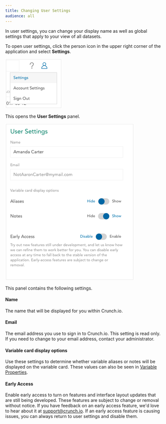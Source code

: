 ```yaml
---
title: Changing User Settings
audience: all
---
```


In user settings, you can change your display name as well as global settings that apply to your view of all datasets.

To open user settings, click the person icon in the upper right corner of the application and select **Settings**.

![](images/SettingsDropdown.png)

This opens the **User Settings** panel.

![](images/UserSettings.png)

This panel contains the following settings.

#### Name

The name that will be displayed for you within Crunch.io.

#### Email

The email address you use to sign in to Crunch.io. This setting is read only. If you need to change to your email address, contact your administrator.

#### Variable card display options

Use these settings to determine whether variable aliases or notes will be displayed on the variable card. These values can also be seen in [Variable Properties](crunch_variable-properties.html).

#### Early Access

Enable early access to turn on features and interface layout updates that are still being developed. These features are subject to change or removal without notice. If you have feedback on an early access feature, we'd love to hear about it at support@crunch.io. If an early access feature is causing issues, you can always return to user settings and disable them.
